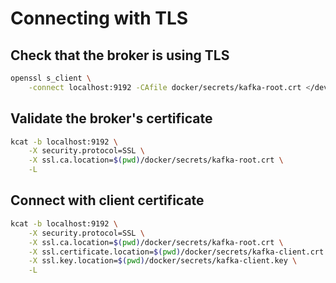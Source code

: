 # Connecting with TLS

## Check that the broker is using TLS

```sh
openssl s_client \
    -connect localhost:9192 -CAfile docker/secrets/kafka-root.crt </dev/null
```

## Validate the broker's certificate

```sh
kcat -b localhost:9192 \
    -X security.protocol=SSL \
    -X ssl.ca.location=$(pwd)/docker/secrets/kafka-root.crt \
    -L
```

## Connect with client certificate

```sh
kcat -b localhost:9192 \
    -X security.protocol=SSL \
    -X ssl.ca.location=$(pwd)/docker/secrets/kafka-root.crt \
    -X ssl.certificate.location=$(pwd)/docker/secrets/kafka-client.crt \
    -X ssl.key.location=$(pwd)/docker/secrets/kafka-client.key \
    -L
```
